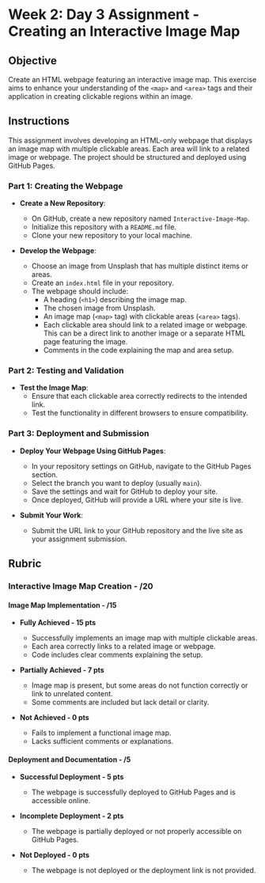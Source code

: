# Week 2: Day 3 Assignment - Creating an Interactive Image Map

## Objective

Create an HTML webpage featuring an interactive image map. This exercise aims to enhance your understanding of the `<map>` and `<area>` tags and their application in creating clickable regions within an image.

## Instructions

This assignment involves developing an HTML-only webpage that displays an image map with multiple clickable areas. Each area will link to a related image or webpage. The project should be structured and deployed using GitHub Pages.

### Part 1: Creating the Webpage

- **Create a New Repository**:

  - On GitHub, create a new repository named `Interactive-Image-Map`.
  - Initialize this repository with a `README.md` file.
  - Clone your new repository to your local machine.

- **Develop the Webpage**:
  - Choose an image from Unsplash that has multiple distinct items or areas.
  - Create an `index.html` file in your repository.
  - The webpage should include:
    - A heading (`<h1>`) describing the image map.
    - The chosen image from Unsplash.
    - An image map (`<map>` tag) with clickable areas (`<area>` tags).
    - Each clickable area should link to a related image or webpage. This can be a direct link to another image or a separate HTML page featuring the image.
    - Comments in the code explaining the map and area setup.

### Part 2: Testing and Validation

- **Test the Image Map**:
  - Ensure that each clickable area correctly redirects to the intended link.
  - Test the functionality in different browsers to ensure compatibility.

### Part 3: Deployment and Submission

- **Deploy Your Webpage Using GitHub Pages**:

  - In your repository settings on GitHub, navigate to the GitHub Pages section.
  - Select the branch you want to deploy (usually `main`).
  - Save the settings and wait for GitHub to deploy your site.
  - Once deployed, GitHub will provide a URL where your site is live.

- **Submit Your Work**:
  - Submit the URL link to your GitHub repository and the live site as your assignment submission.

## Rubric

### Interactive Image Map Creation - /20

#### Image Map Implementation - /15

- **Fully Achieved - 15 pts**

  - Successfully implements an image map with multiple clickable areas.
  - Each area correctly links to a related image or webpage.
  - Code includes clear comments explaining the setup.

- **Partially Achieved - 7 pts**

  - Image map is present, but some areas do not function correctly or link to unrelated content.
  - Some comments are included but lack detail or clarity.

- **Not Achieved - 0 pts**
  - Fails to implement a functional image map.
  - Lacks sufficient comments or explanations.

#### Deployment and Documentation - /5

- **Successful Deployment - 5 pts**

  - The webpage is successfully deployed to GitHub Pages and is accessible online.

- **Incomplete Deployment - 2 pts**

  - The webpage is partially deployed or not properly accessible on GitHub Pages.

- **Not Deployed - 0 pts**
  - The webpage is not deployed or the deployment link is not provided.
